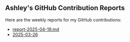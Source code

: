 ## Ashley's GitHub Contribution Reports

Here are the weekly reports for my GitHub contributions:

<!-- insert list after this marker-->
<!-- insert list after this marker-->
- [report-2025-04-19.md](reports/report-2025-04-19.md)
- [2025-03-26](reports/contributions-2025-03-26.md)
